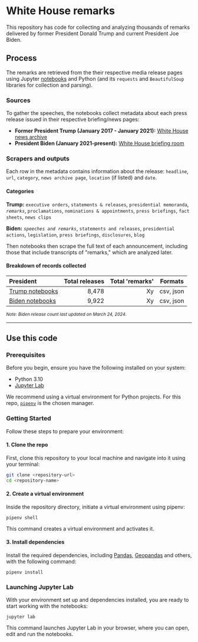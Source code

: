 # White House remarks

This repository has code for collecting and analyzing thousands of remarks delivered by former President Donald Trump and current President Joe Biden.

## Process

The remarks are retrieved from the their respective media release pages using Jupyter [notebooks](notebooks/) and Python (and its `requests` and `BeautifulSoup` libraries for collection and parsing).

### Sources

To gather the speeches, the notebooks collect metadata about each press release issued in their respective briefing/news pages:

- **Former President Trump (January 2017 - January 2021):** [White House news archive](https://trumpwhitehouse.archives.gov/news/)
- **President Biden (January 2021-present):** [White House briefing room](https://www.whitehouse.gov/briefing-room/)

### Scrapers and outputs

Each row in the metadata contains information about the release: `headline`, `url`, `category`, `news archive page`, `location` (if listed) and `date`. 

#### Categories

**Trump:** `executive orders`, `statements & releases`, `presidential memoranda`, *`remarks`*, `proclamations`, `nominations & appointments`, `press briefings`, `fact sheets`, `news clips`


**Biden:** *`speeches and remarks`*, `statements and releases`, `presidential actions`, `legislation`, `press briefings`, `disclosures`, `blog`


Then notebooks then scrape the full text of each announcement, including those that include transcripts of "remarks," which are analyzed later.

#### Breakdown of records collected

| President | Total releases | Total 'remarks' | Formats |
|:--------|-------:|--------:|---------|
| [Trump notebooks](notebooks/trump/) | 8,478 | Xy | csv, json |
| [Biden notebooks](notebooks/biden/) | 9,922 | Xy | csv, json |

 *<sup>Note: Biden release count last updated on March 24, 2024.</sup>*

---

## Use this code

### Prerequisites

Before you begin, ensure you have the following installed on your system:
- Python 3.10
- [Jupyter Lab](https://jupyter.org/install)

We recommend using a virtual environment for Python projects. For this repo, [`pipenv`](https://pipenv.pypa.io/en/latest/) is the chosen manager.

### Getting Started

Follow these steps to prepare your environment:

#### 1. **Clone the repo**

First, clone this repository to your local machine and navigate into it using your terminal:

```bash
git clone <repository-url>
cd <repository-name>
```

#### 2. **Create a virtual environment**
Inside the repository directory, initiate a virtual environment using pipenv:

```
pipenv shell
```

This command creates a virtual environment and activates it.

#### 3. Install dependencies

Install the required dependencies, including [Pandas](https://pandas.pydata.org/), [Geopandas](https://geopandas.org/en/stable/) and others, with the following command:

```
pipenv install
```

### Launching Jupyter Lab

With your environment set up and dependencies installed, you are ready to start working with the notebooks:


```
jupyter lab
```

This command launches Jupyter Lab in your browser, where you can open, edit and run the notebooks.